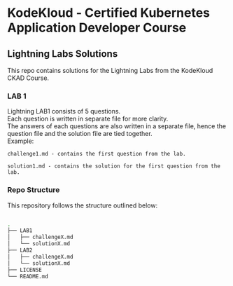# KodeKloud - Certified Kubernetes Application Developer Course
## Lightning Labs Solutions
This repo contains solutions for the Lightning Labs from the KodeKloud CKAD Course.
### LAB 1 ###
Lightning LAB1 consists of 5 questions.\
 Each question is written in separate file for more clarity.\
 The answers of each questions are also written in a separate file, hence the question file and the solution file are tied together.\
 Example:
 ```
 challenge1.md - contains the first question from the lab.

 solution1.md - contains the solution for the first question from the lab.
 ```
### Repo Structure
This repository follows the structure outlined below:
```bash

.
├── LAB1
│   ├── challengeX.md
│   └── solutionX.md
├── LAB2
│   ├── challengeX.md
│   └── solutionX.md
├── LICENSE
└── README.md
```